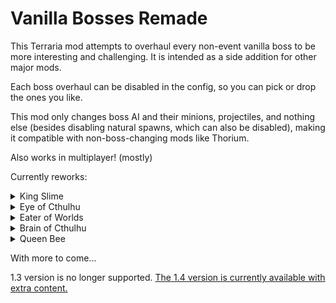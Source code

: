 # Vanilla Bosses Remade
This Terraria mod attempts to overhaul every non-event vanilla boss to be more interesting and challenging. It is intended as a side addition for other major mods.

Each boss overhaul can be disabled in the config, so you can pick or drop the ones you like.

This mod only changes boss AI and their minions, projectiles, and nothing else (besides disabling natural spawns, which can also be disabled), making it compatible with non-boss-changing mods like Thorium.

Also works in multiplayer! (mostly)

Currently reworks:
<Details>
  <Summary>King Slime</Summary>
  <img src="https://github.com/CoreMod/VBR-Public/blob/main/KS.png?raw=true"></img>
</Details>
<Details>
  <Summary>Eye of Cthulhu</Summary>
  <img src="https://github.com/CoreMod/VBR-Public/blob/main/EOC.png?raw=true"></img>
</Details>
<Details>
  <Summary>Eater of Worlds</Summary>
  <img src="https://github.com/CoreMod/VBR-Public/blob/main/EOW.png?raw=true"></img>
</Details>
<Details>
  <Summary>Brain of Cthulhu</Summary>
  <img src="https://github.com/CoreMod/VBR-Public/blob/main/BOC.png?raw=true"></img>
</Details>
<Details>
  <Summary>Queen Bee</Summary>
  <img src="https://github.com/CoreMod/VBR-Public/blob/main/QB.png?raw=true"></img>
</Details>

With more to come...

1.3 version is no longer supported. [The 1.4 version is currently available with extra content.](https://steamcommunity.com/sharedfiles/filedetails/?id=2864891861)
